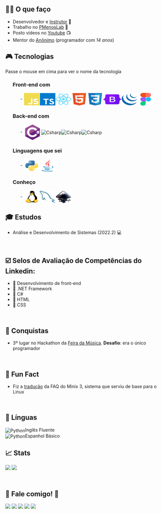 <!--
<img align="right" height="360em" src="https://raw.githubusercontent.com/gist/moisesAlc/8a6c0e628f532369f9c52960aecda191/raw/f29dd04c328e372264ee25044719bf8250020fd3/githubcard.svg"/>
<h1 align="left">Oi, sou o Moisés Madeira <img src="./hi.gif" height="30"width="30px"></h1> 
-->
## 🙋‍♂️ O que faço
- Desenvolvedor e [Instrutor](https://guiadafarmacia.com.br/pague-menos-abre-inscricoes-para-2a-turma-do-programa-up-code-por-meio-de-sua-universidade-corporativa-up-farma/) :rocket:
- Trabalho no [PMenosLab](https://revistadafarmacia.com.br/farmacia/pmenoslab-braco-de-tecnologia-e-inovacao-da-pague-menos-ganha-espaco-em-fortaleza) 🎯
- Posto vídeos no  [Youtube](https://www.youtube.com/c/MoisésMadeira) :tv:
- Mentor do [Anônimo](https://github.com/SrAnonimo13) (programador com *14 anos*)

## :video_game: Tecnologias 
<span>Passe o mouse em cima para ver o nome da tecnologia</span>

### &nbsp;&nbsp;&nbsp;&nbsp;&nbsp;&nbsp;Front-end com
&nbsp;&nbsp;&nbsp;&nbsp;&nbsp;&nbsp;&nbsp;&nbsp;&nbsp;&nbsp;&nbsp;&nbsp;- <img display="inline" align="center" alt="Js" height="40" width="50" title="Javascript" src="https://raw.githubusercontent.com/devicons/devicon/master/icons/javascript/javascript-plain.svg"><img align="center" alt="Ts" height="40" width="50" title="Typescript" src="https://raw.githubusercontent.com/devicons/devicon/master/icons/typescript/typescript-plain.svg"><img align="center" alt="React" height="40" title="React" width="50" src="https://raw.githubusercontent.com/devicons/devicon/master/icons/react/react-original.svg"><img align="center" alt="HTML" height="40" title="HTML5"  width="50" src="https://raw.githubusercontent.com/devicons/devicon/master/icons/html5/html5-original.svg"><img align="center" alt="CSS" height="40" width="50" src="https://raw.githubusercontent.com/devicons/devicon/master/icons/css3/css3-original.svg"><img align="center" alt="Csharp" height="40" width="58" src="https://raw.githubusercontent.com/devicons/devicon/master/icons/bootstrap/bootstrap-original.svg"><img align="center" alt="Csharp" height="40" width="50" src="https://raw.githubusercontent.com/devicons/devicon/master/icons/jquery/jquery-original.svg"><img align="center" alt="Csharp" height="40" width="50" src="https://raw.githubusercontent.com/devicons/devicon/master/icons/figma/figma-original.svg">
  
### &nbsp;&nbsp;&nbsp;&nbsp;&nbsp;&nbsp;Back-end com
&nbsp;&nbsp;&nbsp;&nbsp;&nbsp;&nbsp;&nbsp;&nbsp;&nbsp;&nbsp;&nbsp;&nbsp;-  <img align="center" alt="Csharp" height="50" width="55" src="https://raw.githubusercontent.com/devicons/devicon/master/icons/csharp/csharp-original.svg"><img align="center" alt="Csharp" height="50" width="55" src="https://upload.wikimedia.org/wikipedia/commons/e/ee/.NET_Core_Logo.svg"><img align="center" alt="Csharp" height="50" width="55" src="https://plugins.jetbrains.com/files/18147/154422/icon/pluginIcon.svg"><img align="center" alt="Csharp" height="50" width="55" src="https://gist.githubusercontent.com/moisesAlc/0341353e307b44086d7673db7be47ae0/raw/8d8598a0c024d3e7d86d31532fafa0c30ddaee6a/sqlserver.svg">

### &nbsp;&nbsp;&nbsp;&nbsp;&nbsp;&nbsp;Linguagens que sei
&nbsp;&nbsp;&nbsp;&nbsp;&nbsp;&nbsp;&nbsp;&nbsp;&nbsp;&nbsp;&nbsp;&nbsp;- <img align="center" alt="Python" height="40" width="50" src="https://raw.githubusercontent.com/devicons/devicon/master/icons/python/python-original.svg"><img align="center" alt="Python" height="40" width="50" src="https://raw.githubusercontent.com/devicons/devicon/master/icons/java/java-original.svg">

### &nbsp;&nbsp;&nbsp;&nbsp;&nbsp;&nbsp;Conheço
&nbsp;&nbsp;&nbsp;&nbsp;&nbsp;&nbsp;&nbsp;&nbsp;&nbsp;&nbsp;&nbsp;&nbsp;- <img align="center" alt="Python" height="40" width="50" src="https://raw.githubusercontent.com/devicons/devicon/master/icons/linux/linux-original.svg"><img align="center" alt="Python" height="40" width="50" src="https://raw.githubusercontent.com/devicons/devicon/master/icons/mysql/mysql-original.svg"><img align="center" alt="Python" height="40" width="50" src="https://github.com/devicons/devicon/blob/master/icons/inkscape/inkscape-original.svg">
<br>

## :mortar_board: Estudos

- Análise e Desenvolvimento de Sistemas (2022.2) :computer:
<br>

## ☑️ Selos de Avaliação de Competências do Linkedin:

- 🏅 Desenvolvimento de front-end
- 🏅 .NET Framework
- 🏅 C#
- 🏅 HTML
- 🏅 CSS

<br>

## 🥇 Conquistas 

- 3º lugar no Hackathon da [Feira da Música](https://www.instagram.com/p/Bt_zOcQn_w9/). **Desafio**: era o único programador

<br>

## 📌 Fun Fact

- Fiz a [tradução](http://www.minix3.org/doc/faq-brazilian-portuguese.html) da FAQ do Minix 3, sistema que serviu de base para o Linux
<br>

## 📌 Línguas
<img align="center" alt="Python" height="40" width="50" src="https://emojipedia-us.s3.dualstack.us-west-1.amazonaws.com/thumbs/160/whatsapp/314/flag-united-states_1f1fa-1f1f8.png">Inglês Fluente<br>
<img align="center" alt="Python" height="40" width="50" src="https://emojipedia-us.s3.dualstack.us-west-1.amazonaws.com/thumbs/160/whatsapp/314/flag-spain_1f1ea-1f1f8.png">Espanhol Básico
<br>
 
## :chart_with_upwards_trend: Stats

<p align="left">
  <img height="180em" src="https://github-readme-stats.vercel.app/api?username=moisesAlc&show_icons=true&theme=dracula&include_all_commits=true&count_private=true"/>
  <img height="180em" src="https://github-readme-stats.vercel.app/api/top-langs/?username=moisesAlc&layout=compact&langs_count=7&theme=dracula"/>
</p>
<br>

##  :link: Fale comigo! 🙂
<div> 
  <a href="https://wa.me/+5585981629098?text=oi" target="_blank"><img src="https://img.shields.io/badge/WhatsApp-25D366?style=for-the-badge&logo=whatsapp&logoColor=white" target="_blank"></a>
  <a href="https://www.linkedin.com/in/moisesdev" target="_blank"><img src="https://img.shields.io/badge/-LinkedIn-%230077B5?style=for-the-badge&logo=linkedin&logoColor=white" target="_blank"></a>
  <a href = "mailto:moisesprepara@gmail.com"><img src="https://img.shields.io/badge/Gmail-D14836?style=for-the-badge&logo=gmail&logoColor=white" target="_blank"></a>
  <a href="https://www.youtube.com/c/MoisésMadeira" target="_blank"><img src="https://img.shields.io/badge/YouTube-FF0000?style=for-the-badge&logo=youtube&logoColor=white" target="_blank"></a>
  <a href="https://www.instagram.com/moisesprof/" target="_blank"><img src="https://img.shields.io/badge/-Instagram-8134AF?style=for-the-badge&logo=instagram&logoColor=white" target="_blank"></a>
</div>
